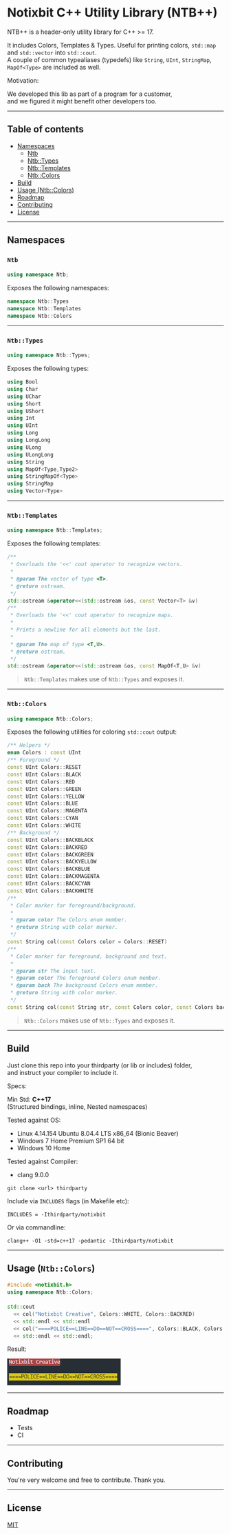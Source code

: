 # Notixbit C++ Utility Library (NTB++)

NTB++ is a header-only utility library for C++ >= 17.

It includes Colors, Templates & Types.
Useful for printing colors, ``std::map`` and ``std::vector`` into ``std::cout``.<br>
A couple of common typealiases (typedefs) like ``String``, ``UInt``, ``StringMap``, ``MapOf<Type>`` are included as well.<br>

Motivation:

We developed this lib as part of a program for a customer,<br>
and we figured it might benefit other developers too.

---

## Table of contents

- [Namespaces](#namespaces)
    - [Ntb](#ntb)
    - [Ntb::Types](#ntbtypes)
    - [Ntb::Templates](#ntbtemplates)
    - [Ntb::Colors](#ntbcolors)
- [Build](#build)
- [Usage (Ntb::Colors)](#usage-ntbcolors)
- [Roadmap](#roadmap)
- [Contributing](#contributing)
- [License](#license)

---

## Namespaces

### ``Ntb``

```cpp
using namespace Ntb;
```

Exposes the following namespaces:

```cpp
namespace Ntb::Types
namespace Ntb::Templates
namespace Ntb::Colors
```

---

### ``Ntb::Types``

```cpp
using namespace Ntb::Types;
```

Exposes the following types:

```cpp
using Bool
using Char
using UChar
using Short
using UShort
using Int
using UInt
using Long
using LongLong
using ULong
using ULongLong
using String
using MapOf<Type,Type2>
using StringMapOf<Type>
using StringMap
using Vector<Type>
```

---

### ``Ntb::Templates``

```cpp
using namespace Ntb::Templates;
```

Exposes the following templates:

```cpp
/**
 * Overloads the '<<' cout operator to recognize vectors.
 *
 * @param The vector of type <T>.
 * @return ostream.
 */
std::ostream &operator<<(std::ostream &os, const Vector<T> &v)
/**
 * Overloads the '<<' cout operator to recognize maps.
 * 
 * Prints a newline for all elements but the last.
 *
 * @param The map of type <T,U>.
 * @return ostream.
 */
std::ostream &operator<<(std::ostream &os, const MapOf<T,U> &v)
```

> ``Ntb::Templates`` makes use of ``Ntb::Types`` and exposes it.

---

### ``Ntb::Colors``

```cpp
using namespace Ntb::Colors;
```

Exposes the following utilities for coloring ``std::cout`` output:

```cpp
/** Helpers */
enum Colors : const UInt
/** Foreground */
const UInt Colors::RESET
const UInt Colors::BLACK
const UInt Colors::RED
const UInt Colors::GREEN
const UInt Colors::YELLOW
const UInt Colors::BLUE
const UInt Colors::MAGENTA
const UInt Colors::CYAN
const UInt Colors::WHITE
/** Background */
const UInt Colors::BACKBLACK
const UInt Colors::BACKRED
const UInt Colors::BACKGREEN
const UInt Colors::BACKYELLOW
const UInt Colors::BACKBLUE
const UInt Colors::BACKMAGENTA
const UInt Colors::BACKCYAN
const UInt Colors::BACKWHITE
/**
 * Color marker for foreground/background.
 *
 * @param color The Colors enum member.
 * @return String with color marker.
 */
const String col(const Colors color = Colors::RESET)
/**
 * Color marker for foreground, background and text.
 *
 * @param str The input text.
 * @param color The foreground Colors enum member.
 * @param back The background Colors enum member.
 * @return String with color marker.
 */
const String col(const String str, const Colors color, const Colors back = Colors::RESET)
```

> ``Ntb::Colors`` makes use of ``Ntb::Types`` and exposes it.

---

## Build

Just clone this repo into your thirdparty (or lib or includes) folder,<br>
and instruct your compiler to include it.

Specs:

Min Std: **C++17** <br />
(Structured bindings, inline, Nested namespaces)

Tested against OS:

- Linux 4.14.154 Ubuntu 8.04.4 LTS x86_64 (Bionic Beaver)
- Windows 7 Home Premium SP1 64 bit
- Windows 10 Home

Tested against Compiler:

- clang 9.0.0


```
git clone <url> thirdparty
```

Include via ``INCLUDES`` flags (in Makefile etc):

```
INCLUDES = -Ithirdparty/notixbit
```

Or via commandline:

```
clang++ -O1 -std=c++17 -pedantic -Ithirdparty/notixbit
```

---

## Usage (``Ntb::Colors``)

```cpp
#include <notixbit.h>
using namespace Ntb::Colors;

std::cout 
  << col("Notixbit Creative", Colors::WHITE, Colors::BACKRED) 
  << std::endl << std::endl 
  << col("====POLICE==LINE==DO==NOT==CROSS====", Colors::BLACK, Colors::BACKYELLOW) 
  << std::endl << std::endl;
```

Result:

<img src="./.github/demo.png" />

---

## Roadmap

+ Tests
+ CI

---

## Contributing

You're very welcome and free to contribute. Thank you.

---

## License

[MIT](LICENSE)
